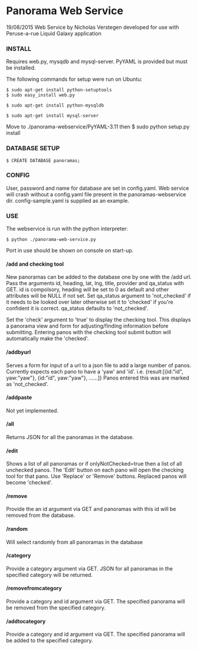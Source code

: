 Panorama Web Service
============
19/08/2015 Web Service by Nicholas Verstegen developed for use with Peruse-a-rue Liquid Galaxy application

### INSTALL

Requires web.py, mysqdb and mysql-server.
PyYAML is provided but must be installed.

The following commands for setup were run on Ubuntu:

	$ sudo apt-get install python-setuptools
	$ sudo easy_install web.py

	$ sudo apt-get install python-mysqldb

	$ sudo apt-get install mysql-server

Move to ./panorama-webservice/PyYAML-3.11 then
	$ sudo python setup.py install

### DATABASE SETUP

	$ CREATE DATABASE panoramas;

### CONFIG

User, password and name for database are set in config.yaml.
Web service will crash without a config.yaml file present in the panoramas-webservice dir.
config-sample.yaml is supplied as an example.

### USE

The webservice is run with the python interpreter:

	$ python ./panorama-web-service.py

Port in use should be shown on console on start-up.

#### /add and checking tool

New panoramas can be added to the database one by one with the /add url. Pass the arguments id, heading, lat, lng, title, provider and qa_status with GET. id is compolsory, heading will be set to 0 as default and other attributes will be NULL if not set. Set qa_status argument to 'not_checked' if it needs to be looked over later otherwise set it to 'checked' if you're confident it is correct. qa_status defaults to 'not_checked'.

Set the 'check' argument to 'true' to display the checking tool. This displays a panorama view and form for adjusting/finding information before submitting. Entering panos with the checking tool submit button will automatically make the 'checked'.

#### /addbyurl

Serves a form for input of a url to a json file to add a large number of panos. Currently expects each pano to have a 'yaw' and 'id'. i.e. {result:[{id:"id", yaw:"yaw"}, {id:"id", yaw:"yaw"}, ......]}
	Panos entered this was are marked as 'not_checked'.

#### /addpaste

Not yet implemented.

#### /all

Returns JSON for all the panoramas in the database.

#### /edit
	
Shows a list of all panoramas or if onlyNotChecked=true then a list of all unchecked panos. The 'Edit' button on each pano will open the checking tool for that pano. Use 'Replace' or 'Remove' buttons. Replaced panos will become 'checked'.

#### /remove

Provide the an id argument via GET and panoramas with this id will be removed from the database.

#### /random 

Will select randomly from all panoramas in the database

#### /category

Provide a category argument via GET. JSON for all panoramas in the specified category will be returned.

#### /removefromcategory

Provide a category and id argument via GET. The specified panorama will be removed from the specified category.

#### /addtocategory

Provide a category and id argument via GET. The specified panorama will be added to the specified category.
